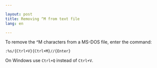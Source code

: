 ```yaml
---

layout: post
title: Removing ^M from text file
lang: en

---
```


To remove the ^M characters from a MS-DOS file, enter the command:

    :%s/{Ctrl+V}{Ctrl+M}//{Enter}

On Windows use `Ctrl+Q` instead of `Ctrl+V`.
